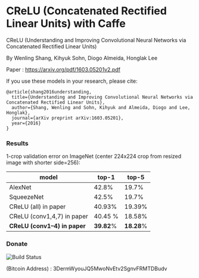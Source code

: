 
# CReLU (Concatenated Rectified Linear Units)  with Caffe
CReLU (Understanding and Improving Convolutional Neural Networks via Concatenated Rectified Linear Units)

By Wenling Shang, Kihyuk Sohn, Diogo Almeida, Honglak Lee


Paper : https://arxiv.org/pdf/1603.05201v2.pdf

If you use these models in your research, please cite:

    @article{shang2016understanding,
      title={Understanding and Improving Convolutional Neural Networks via Concatenated Rectified Linear Units},
      author={Shang, Wenling and Sohn, Kihyuk and Almeida, Diogo and Lee, Honglak},
      journal={arXiv preprint arXiv:1603.05201},
      year={2016}
    }

### Results

1-crop validation error on ImageNet (center 224x224 crop from resized image with shorter side=256):

|model |top-1|top-5|
| ------------ | ------------ | ------------ |
|AlexNet|42.8%|19.7%  |
|SqueezeNet|42.5%|19.7%|
|CReLU (all) in paper|40.93%|19.39% |
|CReLU (conv1,4,7) in paper|40.45 %|18.58% |
|**CReLU (conv1–4) in paper**|**39.82**%|**18.28**%|

### Donate

![Build Status](https://raw.githubusercontent.com/chakkritte/NU-InNet/master/images/pic.png)

 (Bitcoin Address) : 3DermWyouJQ5MwoNvEtv2SgnvFRMTDBudv
